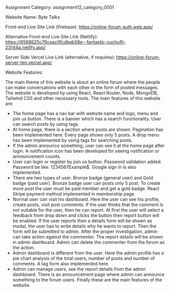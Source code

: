 Assignment Category: assignment12_category_0001

Website Name: Byte Talks

Front-end Live Site Link (firebase): https://online-forum-auth.web.app/

Alternative Front-end Live Site Link (Netlify): https://6568625c76ceac0fcdbeb58e--fantastic-cuchufli-23144a.netlify.app/

Server Side Vercel Live Link (alternative, if requires): https://online-forum-server-ten.vercel.app/

Website Features:

The main theme of this website is about an online forum where the people can make conversations with each other in the form of posted messages. The website is developed by using React, React Router, Node, MongoDB, Tailwind CSS and other necessary tools. The main features of this website are: 
* The home page has a nav bar with website name and logo, menu and join us button. There is a banner which has a search functionality. User can search posts by using tags. 
* At home page, there is a section where posts are shown. Pagination has been implemented here. Every page shows only 5 posts. A drop menu has been implemented by using tags for searching posts.
* If the admin announce something, user can see it at the home page after login. A notification icon has been developed for seeing notification or announcement counts. 
* User can login or register by join us button. Password validation added. Password be like: 1234567Example$. Google sign in is also implemented.
* There are two types of user. Bronze badge (general user) and Gold badge (paid user). Bronze badge user can posts only 5 post. To create more post the user must be paid member and get a gold badge. React Stripe payment method implemented in membership page. 
* Normal user can visit his dashboard. Here the user can see his profile, create posts, visit post comments. If the user thinks that the comment is not suitable for the user, then he can report. At first the user will select a feedback from drop down and clicks the button then report button will be enabled. If the user reports then a details form will be shown as modal, the user has to write details why he wants to report. Then the form will be submitted to admin. After the proper investigation, admin can take action against the commenter. The report details will be shown in admin dashboard. Admin can delete the commenter from the forum as the action. 
* Admin dashboard is different from the user. Here the admin profile has a pie chart analysis of the total users, number of posts and number of comments. A tag form also implemented here. 
* Admin can manage users, see the report details from the admin dashboard. There is an announcement page where admin can announce something to the forum users.
Finally these are the main features of the website.
